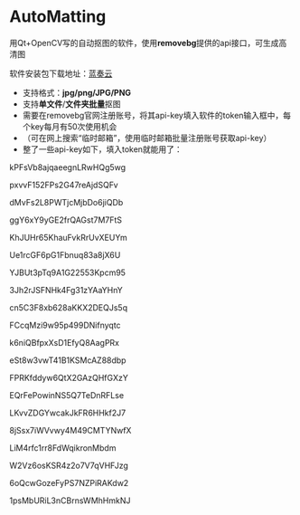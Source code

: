 # AutoMatting
用Qt+OpenCV写的自动抠图的软件，使用**removebg**提供的api接口，可生成高清图

软件安装包下载地址：[蓝奏云](https://huanghaozi.lanzous.com/i6iWrg51umj)

- 支持格式：**jpg/png/JPG/PNG**
- 支持**单文件**/**文件夹批量**抠图
- 需要在removebg官网注册账号，将其api-key填入软件的token输入框中，每个key每月有50次使用机会
- （可在网上搜索“临时邮箱”，使用临时邮箱批量注册账号获取api-key）
- 整了一些api-key如下，填入token就能用了：

kPFsVb8ajqaeegnLRwHQg5wg

pxvvF152FPs2G47reAjdSQFv

dMvFs2L8PWTjcMjbDo6jiQDb

ggY6xY9yGE2frQAGst7M7FtS

KhJUHr65KhauFvkRrUvXEUYm

Ue1rcGF6pG1Fbnuq83a8jX6U

YJBUt3pTq9A1G22553Kpcm95

3Jh2rJSFNHk4Fg31zYAaYHnY

cn5C3F8xb628aKKX2DEQJs5q

FCcqMzi9w95p499DNifnyqtc

k6niQBfpxXsD1EfyQ8AagPRx

eSt8w3vwT41B1KSMcAZ88dbp

FPRKfddyw6QtX2GAzQHfGXzY

EQrFePowinNS5Q7TeDnRFLse

LKvvZDGYwcakJkFR6HHkf2J7

8jSsx7iWVvwy4M49CMTYNwfX

LiM4rfc1rr8FdWqikronMbdm

W2Vz6osKSR4z2o7V7qVHFJzg

6oQcwGozeFyPS7NZPiRAKdw2

1psMbURiL3nCBrnsWMhHmkNJ
